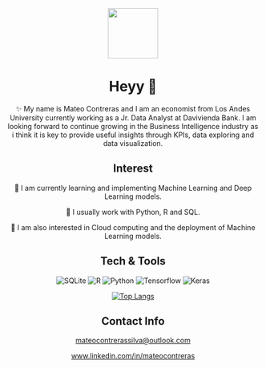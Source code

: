
<div id="header" align="center">
  <img src="https://media.giphy.com/media/M9gbBd9nbDrOTu1Mqx/giphy.gif" width="100"/>





# Heyy  👋
✨ My name is Mateo Contreras and I am an economist from Los Andes University currently working as a Jr. Data Analyst at Davivienda Bank. I am looking forward to continue growing in the Business Intelligence industry as i think it is key to provide useful insights through KPIs, data exploring and data visualization.


## Interest
🔭 I am currently learning and implementing Machine Learning and Deep Learning models.

:seedling: I usually work with Python, R and SQL.

:blue_book: I am also interested in Cloud computing and the deployment of Machine Learning models.

## Tech & Tools 
  
  ![SQLite](https://img.shields.io/badge/sqlite-%2307405e.svg?style=for-the-badge&logo=sqlite&logoColor=white) 
  ![R](https://img.shields.io/badge/r-%23276DC3.svg?style=for-the-badge&logo=r&logoColor=white)
  ![Python](https://img.shields.io/badge/python-3670A0?style=for-the-badge&logo=python&logoColor=ffdd54)
  ![Tensorflow](https://img.shields.io/badge/TensorFlow-FF6F00?style=for-the-badge&logo=tensorflow&logoColor=white)
  ![Keras](https://img.shields.io/badge/Keras-FF0000?style=for-the-badge&logo=keras&logoColor=white)

  
[![Top Langs](https://github-readme-stats.vercel.app/api/top-langs/?username=mateocontrerass)](https://github.com/anuraghazra/github-readme-stats)

## Contact Info
mateocontrerassilva@outlook.com
  
www.linkedin.com/in/mateocontreras

 <img src="https://komarev.com/ghpvc/?username=mateocontrerass&style=flat-square&color=blue" alt=""/>
  
  

